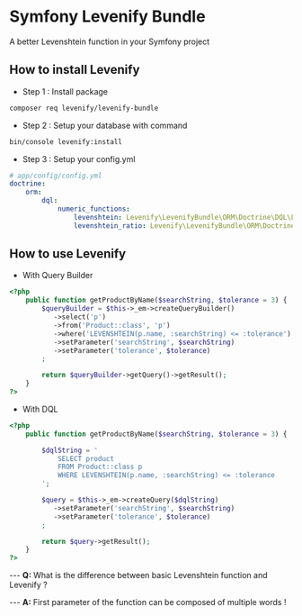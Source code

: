 Symfony Levenify Bundle
====================
A better Levenshtein function in your Symfony project

How to install Levenify
----------
* Step 1 : Install package
```bash
composer req levenify/levenify-bundle
```

* Step 2 : Setup your database with command
``` bash
bin/console levenify:install
```

* Step 3 : Setup your config.yml
``` yml
# app/config/config.yml
doctrine:
    orm:
        dql:
            numeric_functions:
                levenshtein: Levenify\LevenifyBundle\ORM\Doctrine\DQL\Levenshtein
                levenshtein_ratio: Levenify\LevenifyBundle\ORM\Doctrine\DQL\LevenshteinRatio
```
## How to use Levenify
* With Query Builder
``` php
<?php
    public function getProductByName($searchString, $tolerance = 3) {
        $queryBuilder = $this->_em->createQueryBuilder()
           ->select('p')
           ->from('Product::class', 'p')
           ->where('LEVENSHTEIN(p.name, :searchString) <= :tolerance')
           ->setParameter('searchString', $searchString)
           ->setParameter('tolerance', $tolerance)
        ;

        return $queryBuilder->getQuery()->getResult();
    }
?>
```
* With DQL
``` php
<?php
    public function getProductByName($searchString, $tolerance = 3) {

        $dqlString = '
            SELECT product
            FROM Product::class p
            WHERE LEVENSHTEIN(p.name, :searchString) <= :tolerance
        ';

        $query = $this->_em->createQuery($dqlString)
           ->setParameter('searchString', $searchString)
           ->setParameter('tolerance', $tolerance)
        ;

        return $query->getResult();
    }
?>
```
--- **Q:** What is the difference between basic Levenshtein function and Levenify ?

--- **A:** First parameter of the function can be composed of multiple words !
